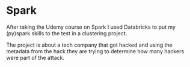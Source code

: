 # Spark

After taking the Udemy course on Spark I used Databricks to put my (py)spark skills to the test in a clustering project.

The project is about a tech company that got hacked and using the metadata from the hack they are trying to determine how many hackers were part of the attack. 

